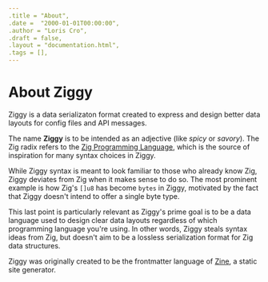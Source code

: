 ```yaml
---
.title = "About",
.date =  "2000-01-01T00:00:00",
.author = "Loris Cro",
.draft = false,
.layout = "documentation.html",
.tags = [],
---
```

# About Ziggy


Ziggy is a data serializaton format created to express and design better data layouts for config files and API messages.

The name **Ziggy** is to be intended as an adjective (like *spicy* or *savory*). The Zig radix refers to the [Zig Programming Language](https://ziglang.org/), which is the source of inspiration for many syntax choices in Ziggy.

While Ziggy syntax is meant to look familiar to those who already know Zig, Ziggy deviates from Zig when it makes sense to do so. The most prominent example is how Zig's `[]u8` has become `bytes` in Ziggy, motivated by the fact that Ziggy doesn't intend to offer a single byte type.

This last point is particularly relevant as Ziggy's prime goal is to be a data language used to design clear data layouts regardless of which programming language you're using. In other words, Ziggy steals syntax ideas from Zig, but doesn't aim to be a lossless serialization format for Zig data structures.

Ziggy was originally created to be the frontmatter language of [Zine](https://zine-ssg.io), a static site generator.
